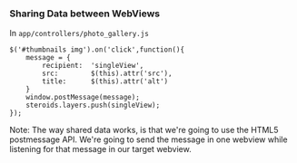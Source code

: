 ###  Sharing Data between WebViews <!-- .element: class="bold" -->

In `app/controllers/photo_gallery.js`

    $('#thumbnails img').on('click',function(){
        message = {
            recipient:  'singleView',
            src:        $(this).attr('src'),
            title:      $(this).attr('alt')
        }
        window.postMessage(message);
        steroids.layers.push(singleView);
    });

Note:
The way shared data works, is that we're going to use the HTML5 postmessage API. We're going to send the message in one webview while listening for that message in our target webview.